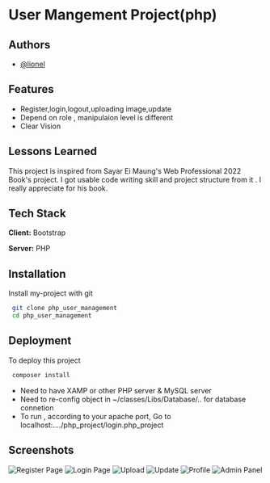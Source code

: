 
# User Mangement Project(php)




## Authors

- [@lionel](https://www.github.com/myominhtoo)


## Features

- Register,login,logout,uploading image,update
- Depend on role , manipulaion level is different
- Clear Vision


## Lessons Learned

This project is inspired from Sayar Ei Maung's Web Professional 2022 Book's project.
I got usable code writing skill and project structure from it . I really 
appreciate for his book.





## Tech Stack

**Client:** Bootstrap

**Server:** PHP


## Installation

Install my-project with git

```bash
 git clone php_user_management
 cd php_user_management
```
    
## Deployment

To deploy this project 

```bash
 composer install
```
- Need to have XAMP or other PHP server & MySQL server
- Need to re-config object in ~/classes/Libs/Database/.. for database connetion
- To run , according to your apache port, Go to localhost:..../php_project/login.php_project



## Screenshots

![Register Page](./actions/ss1.png)
![Login Page](./actions/ss2.png)
![Upload](./actions/ss3.png)
![Update](./actions/ss4.png)
![Profile](./actions/ss5.png)
![Admin Panel](./actions/ss6.png)

